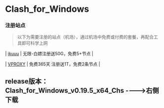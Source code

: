 ﻿# Clash_for_Windows

### 注册站点

> 以下为需要注册的站点（机场），通过机场中免费或付费的套餐，再配合工具即可科学上网

| [ikuuu](https://ikuuu.co/user) |  无限-白嫖注册送50G，免费5+节点 |

| [VPROXY](https://vproxy.us/#/register?code=JDQZCQyc) | 免费365天 注册送1T，免费2条节点 |


## release版本：Clash_for_Windows_v0.19.5_x64_Chs ---->右侧下载
